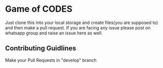 # Game of CODES
Just clone this into your local storage and create files(you are supposed to) and then make a pull request.
If you are facing any issue please post on whatsapp group and raise an issue here as well.

## Contributing Guidlines
Make your Pull Requests in "develop" branch
